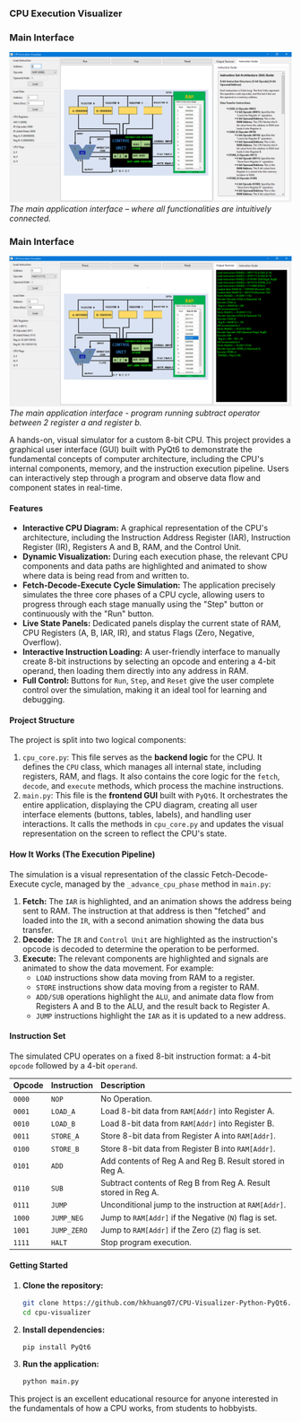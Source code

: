 ### CPU Execution Visualizer
<p align="center">
  <h3>Main Interface</h3>
  <img src="assets/cpu-visualizer-interface01.PNG" alt="Main Application Window" width="700">
  <br>
  <em>The main application interface – where all functionalities are intuitively connected.</em>
</p>

<p align="center">
  <h3>Main Interface</h3>
  <img src="assets/cpu-visualizer-interface.PNG" alt="Main Application Window" width="700">
  <br>
  <em>The main application interface - program running subtract operator between 2 register a and register b.</em>
</p>

A hands-on, visual simulator for a custom 8-bit CPU. This project provides a graphical user interface (GUI) built with PyQt6 to demonstrate the fundamental concepts of computer architecture, including the CPU's internal components, memory, and the instruction execution pipeline. Users can interactively step through a program and observe data flow and component states in real-time.

#### Features
- **Interactive CPU Diagram:** A graphical representation of the CPU's architecture, including the Instruction Address Register (IAR), Instruction Register (IR), Registers A and B, RAM, and the Control Unit.
- **Dynamic Visualization:** During each execution phase, the relevant CPU components and data paths are highlighted and animated to show where data is being read from and written to.
- **Fetch-Decode-Execute Cycle Simulation:** The application precisely simulates the three core phases of a CPU cycle, allowing users to progress through each stage manually using the "Step" button or continuously with the "Run" button.
- **Live State Panels:** Dedicated panels display the current state of RAM, CPU Registers (A, B, IAR, IR), and status Flags (Zero, Negative, Overflow).
- **Interactive Instruction Loading:** A user-friendly interface to manually create 8-bit instructions by selecting an opcode and entering a 4-bit operand, then loading them directly into any address in RAM.
- **Full Control:** Buttons for `Run`, `Step`, and `Reset` give the user complete control over the simulation, making it an ideal tool for learning and debugging.

#### Project Structure
The project is split into two logical components:

1.  `cpu_core.py`: This file serves as the **backend logic** for the CPU. It defines the `CPU` class, which manages all internal state, including registers, RAM, and flags. It also contains the core logic for the `fetch`, `decode`, and `execute` methods, which process the machine instructions.
2.  `main.py`: This file is the **frontend GUI** built with `PyQt6`. It orchestrates the entire application, displaying the CPU diagram, creating all user interface elements (buttons, tables, labels), and handling user interactions. It calls the methods in `cpu_core.py` and updates the visual representation on the screen to reflect the CPU's state.

#### How It Works (The Execution Pipeline)

The simulation is a visual representation of the classic Fetch-Decode-Execute cycle, managed by the `_advance_cpu_phase` method in `main.py`:

1.  **Fetch:** The `IAR` is highlighted, and an animation shows the address being sent to RAM. The instruction at that address is then "fetched" and loaded into the `IR`, with a second animation showing the data bus transfer.
2.  **Decode:** The `IR` and `Control Unit` are highlighted as the instruction's opcode is decoded to determine the operation to be performed.
3.  **Execute:** The relevant components are highlighted and signals are animated to show the data movement. For example:
    * `LOAD` instructions show data moving from RAM to a register.
    * `STORE` instructions show data moving from a register to RAM.
    * `ADD/SUB` operations highlight the `ALU`, and animate data flow from Registers A and B to the ALU, and the result back to Register A.
    * `JUMP` instructions highlight the `IAR` as it is updated to a new address.

#### Instruction Set
The simulated CPU operates on a fixed 8-bit instruction format: a 4-bit `opcode` followed by a 4-bit `operand`.

| Opcode | Instruction | Description |
| :--- | :--- | :--- |
| `0000` | `NOP` | No Operation. |
| `0001` | `LOAD_A` | Load 8-bit data from `RAM[Addr]` into Register A. |
| `0010` | `LOAD_B` | Load 8-bit data from `RAM[Addr]` into Register B. |
| `0011` | `STORE_A` | Store 8-bit data from Register A into `RAM[Addr]`. |
| `0100` | `STORE_B` | Store 8-bit data from Register B into `RAM[Addr]`. |
| `0101` | `ADD` | Add contents of Reg A and Reg B. Result stored in Reg A. |
| `0110` | `SUB` | Subtract contents of Reg B from Reg A. Result stored in Reg A. |
| `0111` | `JUMP` | Unconditional jump to the instruction at `RAM[Addr]`. |
| `1000` | `JUMP_NEG` | Jump to `RAM[Addr]` if the Negative (`N`) flag is set. |
| `1001` | `JUMP_ZERO` | Jump to `RAM[Addr]` if the Zero (`Z`) flag is set. |
| `1111` | `HALT` | Stop program execution. |

#### Getting Started
1.  **Clone the repository:**
    ```bash
    git clone https://github.com/hkhuang07/CPU-Visualizer-Python-PyQt6.git
    cd cpu-visualizer
    ```
2.  **Install dependencies:**
    ```bash
    pip install PyQt6
    ```
3.  **Run the application:**
    ```bash
    python main.py
    ```

This project is an excellent educational resource for anyone interested in the fundamentals of how a CPU works, from students to hobbyists.
